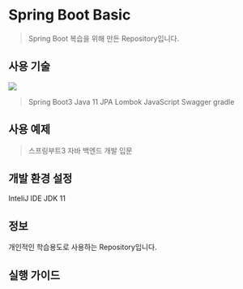 # Spring Boot Basic
> Spring Boot 복습을 위해 만든 Repository입니다.

## 사용 기술
<img src="https://img.shields.io/badge/Springboot-6DB33F?style=for-the-badge&logo=Springboot&logoColor=white">

> Spring Boot3
> Java 11
> JPA
> Lombok
> JavaScript
> Swagger
> gradle

## 사용 예제

> 스프링부트3 자바 백엔드 개발 입문

## 개발 환경 설정

InteliJ IDE
JDK 11

## 정보
개인적인 학습용도로 사용하는 Repository입니다.

## 실행 가이드